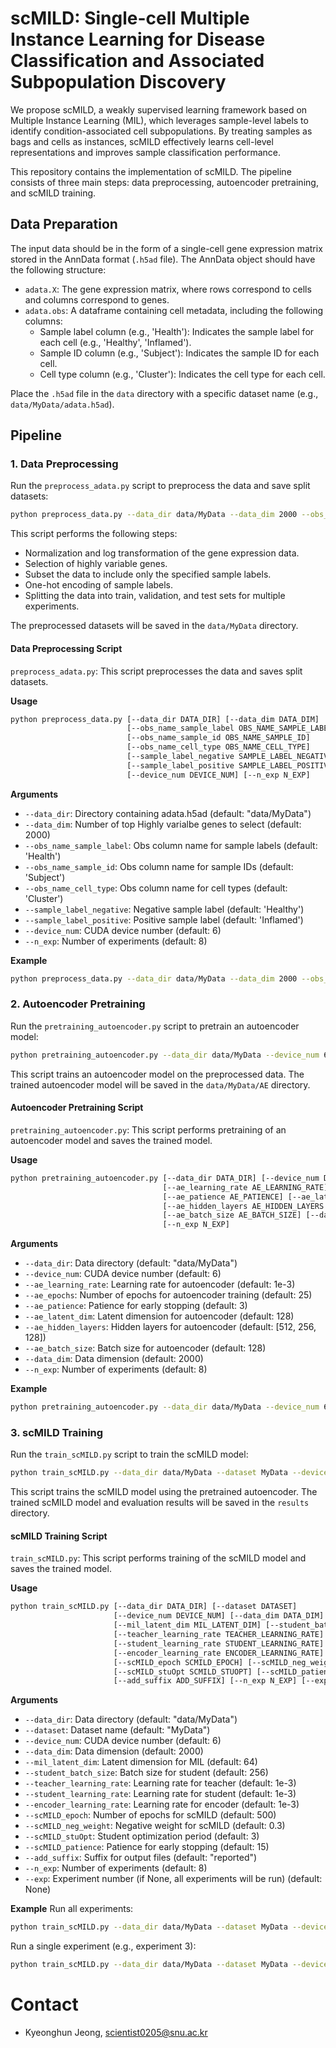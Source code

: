 # scMILD: Single-cell Multiple Instance Learning for Disease Classification and Associated Subpopulation Discovery

We propose scMILD, a weakly supervised learning framework based on Multiple Instance Learning (MIL), which leverages sample-level labels to identify condition-associated cell subpopulations. By treating samples as bags and cells as instances, scMILD effectively learns cell-level representations and improves sample classification performance.

This repository contains the implementation of scMILD. The pipeline consists of three main steps: data preprocessing, autoencoder pretraining, and scMILD training.

## Data Preparation

The input data should be in the form of a single-cell gene expression matrix stored in the AnnData format (`.h5ad` file). The AnnData object should have the following structure:

- `adata.X`: The gene expression matrix, where rows correspond to cells and columns correspond to genes.
- `adata.obs`: A dataframe containing cell metadata, including the following columns:
  - Sample label column (e.g., 'Health'): Indicates the sample label for each cell (e.g., 'Healthy', 'Inflamed').
  - Sample ID column (e.g., 'Subject'): Indicates the sample ID for each cell.
  - Cell type column (e.g., 'Cluster'): Indicates the cell type for each cell.

Place the `.h5ad` file in the `data` directory with a specific dataset name (e.g., `data/MyData/adata.h5ad`).

## Pipeline

### 1. Data Preprocessing

Run the `preprocess_adata.py` script to preprocess the data and save split datasets:

```bash
python preprocess_data.py --data_dir data/MyData --data_dim 2000 --obs_name_sample_label Health --obs_name_sample_id Subject --obs_name_cell_type Cluster --sample_label_negative Healthy --sample_label_positive Inflamed --device_num 6 --n_exp 8
```
This script performs the following steps:
- Normalization and log transformation of the gene expression data.
- Selection of highly variable genes.
- Subset the data to include only the specified sample labels.
- One-hot encoding of sample labels.
- Splitting the data into train, validation, and test sets for multiple experiments.

The preprocessed datasets will be saved in the `data/MyData` directory.

#### Data Preprocessing Script

`preprocess_adata.py`: This script preprocesses the data and saves split datasets.

**Usage**
```bash
python preprocess_data.py [--data_dir DATA_DIR] [--data_dim DATA_DIM] 
                          [--obs_name_sample_label OBS_NAME_SAMPLE_LABEL]
                          [--obs_name_sample_id OBS_NAME_SAMPLE_ID] 
                          [--obs_name_cell_type OBS_NAME_CELL_TYPE]
                          [--sample_label_negative SAMPLE_LABEL_NEGATIVE]
                          [--sample_label_positive SAMPLE_LABEL_POSITIVE]
                          [--device_num DEVICE_NUM] [--n_exp N_EXP]
```

**Arguments**
- `--data_dir`: Directory containing adata.h5ad (default: "data/MyData")
- `--data_dim`: Number of top Highly varialbe genes to select (default: 2000)
- `--obs_name_sample_label`: Obs column name for sample labels (default: 'Health')
- `--obs_name_sample_id`: Obs column name for sample IDs (default: 'Subject')
- `--obs_name_cell_type`: Obs column name for cell types (default: 'Cluster')
- `--sample_label_negative`: Negative sample label (default: 'Healthy')
- `--sample_label_positive`: Positive sample label (default: 'Inflamed')
- `--device_num`: CUDA device number (default: 6)
- `--n_exp`: Number of experiments (default: 8)

**Example**
```bash
python preprocess_data.py --data_dir data/MyData --data_dim 2000 --obs_name_sample_label Health --obs_name_sample_id Subject --obs_name_cell_type Cluster --sample_label_negative Healthy --sample_label_positive Inflamed --device_num 6 --n_exp 8
```

### 2. Autoencoder Pretraining

Run the `pretraining_autoencoder.py` script to pretrain an autoencoder model:

```bash
python pretraining_autoencoder.py --data_dir data/MyData --device_num 6 --ae_learning_rate 1e-3 --ae_epochs 25 --ae_patience 3 --ae_latent_dim 128 --ae_hidden_layers 512 256 128 --ae_batch_size 128 --data_dim 2000 --n_exp 8
```

This script trains an autoencoder model on the preprocessed data. The trained autoencoder model will be saved in the `data/MyData/AE` directory.

#### Autoencoder Pretraining Script

`pretraining_autoencoder.py`: This script performs pretraining of an autoencoder model and saves the trained model.

**Usage**
```bash
python pretraining_autoencoder.py [--data_dir DATA_DIR] [--device_num DEVICE_NUM]
                                  [--ae_learning_rate AE_LEARNING_RATE] [--ae_epochs AE_EPOCHS]
                                  [--ae_patience AE_PATIENCE] [--ae_latent_dim AE_LATENT_DIM]
                                  [--ae_hidden_layers AE_HIDDEN_LAYERS [AE_HIDDEN_LAYERS ...]]
                                  [--ae_batch_size AE_BATCH_SIZE] [--data_dim DATA_DIM]
                                  [--n_exp N_EXP]
```

**Arguments**
- `--data_dir`: Data directory (default: "data/MyData")
- `--device_num`: CUDA device number (default: 6)
- `--ae_learning_rate`: Learning rate for autoencoder (default: 1e-3)
- `--ae_epochs`: Number of epochs for autoencoder training (default: 25)
- `--ae_patience`: Patience for early stopping (default: 3)
- `--ae_latent_dim`: Latent dimension for autoencoder (default: 128)
- `--ae_hidden_layers`: Hidden layers for autoencoder (default: [512, 256, 128])
- `--ae_batch_size`: Batch size for autoencoder (default: 128)
- `--data_dim`: Data dimension (default: 2000)
- `--n_exp`: Number of experiments (default: 8)

**Example**
```bash
python pretraining_autoencoder.py --data_dir data/MyData --device_num 6 --ae_learning_rate 1e-3 --ae_epochs 25 --ae_patience 3 --ae_latent_dim 128 --ae_hidden_layers 512 256 128 --ae_batch_size 128 --data_dim 2000 --n_exp 8
```

### 3. scMILD Training

Run the `train_scMILD.py` script to train the scMILD model:

```bash
python train_scMILD.py --data_dir data/MyData --dataset MyData --device_num 6 --data_dim 2000 --mil_latent_dim 64 --student_batch_size 256 --teacher_learning_rate 1e-3 --student_learning_rate 1e-3 --encoder_learning_rate 1e-3 --scMILD_epoch 500 --scMILD_neg_weight 0.3 --scMILD_stuOpt 3 --scMILD_patience 15 --add_suffix reported --n_exp 8
```

This script trains the scMILD model using the pretrained autoencoder. The trained scMILD model and evaluation results will be saved in the `results` directory.

#### scMILD Training Script

`train_scMILD.py`: This script performs training of the scMILD model and saves the trained model.

**Usage**
```bash
python train_scMILD.py [--data_dir DATA_DIR] [--dataset DATASET] 
                       [--device_num DEVICE_NUM] [--data_dim DATA_DIM]
                       [--mil_latent_dim MIL_LATENT_DIM] [--student_batch_size STUDENT_BATCH_SIZE]
                       [--teacher_learning_rate TEACHER_LEARNING_RATE]
                       [--student_learning_rate STUDENT_LEARNING_RATE]
                       [--encoder_learning_rate ENCODER_LEARNING_RATE]
                       [--scMILD_epoch SCMILD_EPOCH] [--scMILD_neg_weight SCMILD_NEG_WEIGHT]
                       [--scMILD_stuOpt SCMILD_STUOPT] [--scMILD_patience SCMILD_PATIENCE]
                       [--add_suffix ADD_SUFFIX] [--n_exp N_EXP] [--exp EXP]
```

**Arguments**
- `--data_dir`: Data directory (default: "data/MyData")
- `--dataset`: Dataset name (default: "MyData")
- `--device_num`: CUDA device number (default: 6)
- `--data_dim`: Data dimension (default: 2000)
- `--mil_latent_dim`: Latent dimension for MIL (default: 64)
- `--student_batch_size`: Batch size for student (default: 256)
- `--teacher_learning_rate`: Learning rate for teacher (default: 1e-3)
- `--student_learning_rate`: Learning rate for student (default: 1e-3)
- `--encoder_learning_rate`: Learning rate for encoder (default: 1e-3)
- `--scMILD_epoch`: Number of epochs for scMILD (default: 500)
- `--scMILD_neg_weight`: Negative weight for scMILD (default: 0.3)
- `--scMILD_stuOpt`: Student optimization period (default: 3)
- `--scMILD_patience`: Patience for early stopping (default: 15)
- `--add_suffix`: Suffix for output files (default: "reported")
- `--n_exp`: Number of experiments (default: 8)
- `--exp`: Experiment number (if None, all experiments will be run) (default: None)

**Example**
Run all experiments:
```bash
python train_scMILD.py --data_dir data/MyData --dataset MyData --device_num 6 --data_dim 2000 --mil_latent_dim 64 --student_batch_size 256 --teacher_learning_rate 1e-3 --student_learning_rate 1e-3 --encoder_learning_rate 1e-3 --scMILD_epoch 500 --scMILD_neg_weight 0.3 --scMILD_stuOpt 3 --scMILD_patience 15 --add_suffix reported --n_exp 8
```

Run a single experiment (e.g., experiment 3):
```bash
python train_scMILD.py --data_dir data/MyData --dataset MyData --device_num 6 --data_dim 2000 --mil_latent_dim 64 --student_batch_size 256 --teacher_learning_rate 1e-3 --student_learning_rate 1e-3 --encoder_learning_rate 1e-3 --scMILD_epoch 500 --scMILD_neg_weight 0.3 --scMILD_stuOpt 3 --scMILD_patience 15 --add_suffix reported --n_exp 8 --exp 3
```

# Contact
- Kyeonghun Jeong, scientist0205@snu.ac.kr
